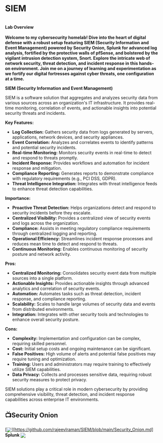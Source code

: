 <h1>SIEM<br/></h1>
<br>
<b>Lab Overview</b><br><br>
<b>Welcome to my cybersecurity homelab! Dive into the heart of digital defense with a robust setup featuring SIEM (Security Information and Event Management) powered by Security Onion, Splunk for advanced log analysis, fortified by the protective walls of pfSense, and bolstered by the vigilant intrusion detection system, Snort. Explore the intricate web of network security, threat detection, and incident response in this hands-on environment. Join me on a journey of learning and experimentation as we fortify our digital fortresses against cyber threats, one configuration at a time.</b><br>

**SIEM (Security Information and Event Management)**

SIEM is a software solution that aggregates and analyzes security data from various sources across an organization's IT infrastructure. It provides real-time monitoring, correlation of events, and actionable insights into potential security threats and incidents.

**Key Features:**
- **Log Collection:** Gathers security data from logs generated by servers, applications, network devices, and security appliances.
- **Event Correlation:** Analyzes and correlates events to identify patterns and potential security incidents.
- **Real-time Monitoring:** Monitors security events in real-time to detect and respond to threats promptly.
- **Incident Response:** Provides workflows and automation for incident response and mitigation.
- **Compliance Reporting:** Generates reports to demonstrate compliance with regulatory requirements (e.g., PCI DSS, GDPR).
- **Threat Intelligence Integration:** Integrates with threat intelligence feeds to enhance threat detection capabilities.

**Importance:**
- **Proactive Threat Detection:** Helps organizations detect and respond to security incidents before they escalate.
- **Centralized Visibility:** Provides a centralized view of security events and logs across the organization.
- **Compliance:** Assists in meeting regulatory compliance requirements through centralized logging and reporting.
- **Operational Efficiency:** Streamlines incident response processes and reduces mean time to detect and respond to threats.
- **Continuous Monitoring:** Enables continuous monitoring of security posture and network activity.

**Pros:**
- **Centralized Monitoring:** Consolidates security event data from multiple sources into a single platform.
- **Actionable Insights:** Provides actionable insights through advanced analytics and correlation of security events.
- **Automation:** Automates tasks such as threat detection, incident response, and compliance reporting.
- **Scalability:** Scales to handle large volumes of security data and events from distributed environments.
- **Integration:** Integrates with other security tools and technologies to enhance overall security posture.

**Cons:**
- **Complexity:** Implementation and configuration can be complex, requiring skilled personnel.
- **Cost:** Initial setup costs and ongoing maintenance can be significant.
- **False Positives:** High volume of alerts and potential false positives may require tuning and optimization.
- **Training:** Users and administrators may require training to effectively utilize SIEM capabilities.
- **Data Privacy:** Collects and processes sensitive data, requiring robust security measures to protect privacy.

SIEM solutions play a critical role in modern cybersecurity by providing comprehensive visibility, threat detection, and incident response capabilities across enterprise IT environments.



<h2>📺Security Onion</h2>


[<img align="center" src="https://i.imgur.com/AppsHvf.png" />][https://github.com/rajeevlraman/SIEM/blob/main/Security_Onion.md]<br>
<b>Splunk</b>
[<img align="center" src="https://i.imgur.com/ejRKL6s.png" />](https://github.com/rajeevlraman/SIEM/blob/main/assets/Active_directory_Splunk_monitoring.md)<br>
<b></b>
<img align="center" src="" /><br>
<b></b>
<img align="center" src="" /><br>




<!--


Here are some ideas to get you started:

- 🔭 I’m currently working on ...
- 🌱 I’m currently learning ...
- 👯 I’m looking to collaborate on ...
- 🤔 I’m looking for help with ...
- 💬 Ask me about ...
- 📫 How to reach me: ...
- 😄 Pronouns: ...
- ⚡ Fun fact: ...
-->

